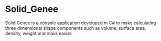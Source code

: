# Solid_Genee

Solid Genee is a console application developed in C# to make calculating three dimensional shape components such as volume, surface area, density, weight and mass easier.
